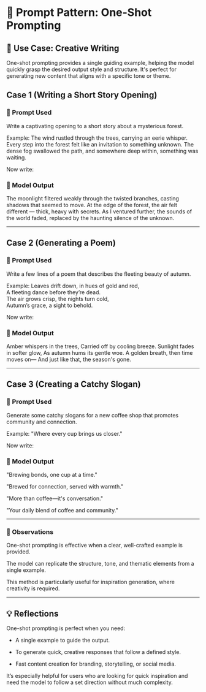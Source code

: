 # 🔁 Prompt Pattern: One-Shot Prompting

## 🧪 Use Case: Creative Writing

One-shot prompting provides a single guiding example, helping the model quickly grasp the desired output style and structure. It's perfect for generating new content that aligns with a specific tone or theme.

## Case 1 (Writing a Short Story Opening)

### 📝 Prompt Used

Write a captivating opening to a short story about a mysterious forest.

Example:
The wind rustled through the trees, carrying an eerie whisper. Every step into the forest felt like an invitation to something unknown. The dense fog swallowed the path, and somewhere deep within, something was waiting.

Now write:

### 🤖 Model Output

The moonlight filtered weakly through the twisted branches, casting shadows that seemed to move. At the edge of the forest, the air felt different — thick, heavy with secrets. As I ventured further, the sounds of the world faded, replaced by the haunting silence of the unknown.

---

## Case 2 (Generating a Poem)

### 📝 Prompt Used

Write a few lines of a poem that describes the fleeting beauty of autumn.

Example:
Leaves drift down, in hues of gold and red,  
A fleeting dance before they’re dead.  
The air grows crisp, the nights turn cold,  
Autumn’s grace, a sight to behold.

Now write: 

### 🤖 Model Output

Amber whispers in the trees,
Carried off by cooling breeze.
Sunlight fades in softer glow,
As autumn hums its gentle woe.
A golden breath, then time moves on—
And just like that, the season's gone.

---

## Case 3 (Creating a Catchy Slogan)

### 📝 Prompt Used

Generate some catchy slogans for a new coffee shop that promotes community and connection.

Example:
"Where every cup brings us closer."

Now write:

### 🤖 Model Output

"Brewing bonds, one cup at a time."

"Brewed for connection, served with warmth."

"More than coffee—it's conversation."

"Your daily blend of coffee and community."

---

### 🧠 Observations

One-shot prompting is effective when a clear, well-crafted example is provided.

The model can replicate the structure, tone, and thematic elements from a single example.

This method is particularly useful for inspiration generation, where creativity is required.

---

## 💡 Reflections

One-shot prompting is perfect when you need:

- A single example to guide the output.

- To generate quick, creative responses that follow a defined style.

- Fast content creation for branding, storytelling, or social media.

It’s especially helpful for users who are looking for quick inspiration and need the model to follow a set direction without much complexity.
